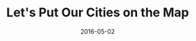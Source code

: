 ---
layout: site
title: "Let's Put Our Cities on the Map"
date: 2016-05-02
categories: [google]
version: 1.5.9
major: 1
minor: 5
patch: 9
slug: lets-put-our-cities-on-the-map
link: https://www.gybo.com/
submitter: lpolepeddi
permalink: /sites/:slug
---